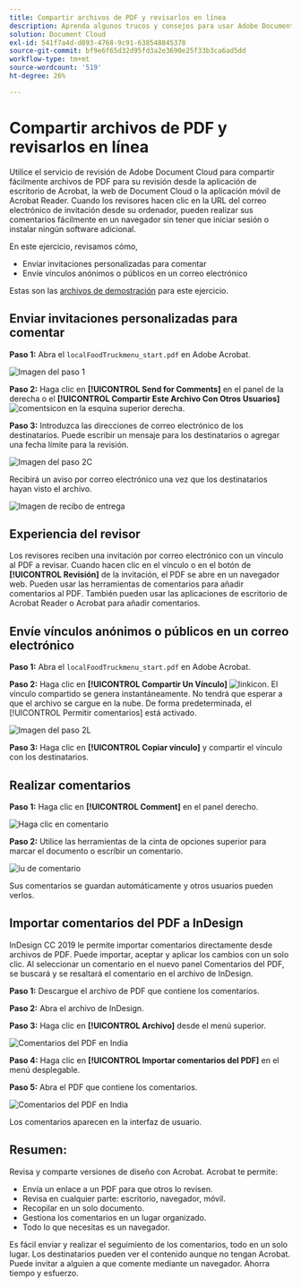 ```yaml
---
title: Compartir archivos de PDF y revisarlos en línea
description: Aprenda algunos trucos y consejos para usar Adobe Document Cloud
solution: Document Cloud
exl-id: 541f7a4d-d893-4768-9c91-638548845378
source-git-commit: bf9e6f65d32d95fd3a2e3690e25f33b3ca6ad5dd
workflow-type: tm+mt
source-wordcount: '519'
ht-degree: 26%

---
```


# Compartir archivos de PDF y revisarlos en línea

Utilice el servicio de revisión de Adobe Document Cloud para compartir fácilmente archivos de PDF para su revisión desde la aplicación de escritorio de Acrobat, la web de Document Cloud o la aplicación móvil de Acrobat Reader. Cuando los revisores hacen clic en la URL del correo electrónico de invitación desde su ordenador, pueden realizar sus comentarios fácilmente en un navegador sin tener que iniciar sesión o instalar ningún software adicional.

En este ejercicio, revisamos cómo,

* Enviar invitaciones personalizadas para comentar
* Envíe vínculos anónimos o públicos en un correo electrónico

Estas son las [archivos de demostración](assets/01_Review.zip) para este ejercicio.

## Enviar invitaciones personalizadas para comentar

**Paso 1:** Abra el `localFoodTruckmenu_start.pdf` en Adobe Acrobat.

![Imagen del paso 1](assets/Step1.png)

**Paso 2:** Haga clic en **[!UICONTROL Send for Comments]** en el panel de la derecha o el **[!UICONTROL Compartir Este Archivo Con Otros Usuarios]** ![comentsicon](assets/sendforcommentsicon.png)  en la esquina superior derecha.

**Paso 3:** Introduzca las direcciones de correo electrónico de los destinatarios. Puede escribir un mensaje para los destinatarios o agregar una fecha límite para la revisión.

![Imagen del paso 2C](assets/Step2C.png)

Recibirá un aviso por correo electrónico una vez que los destinatarios hayan visto el archivo.

![Imagen de recibo de entrega](assets/deliveryReceipt_Track.png)

## Experiencia del revisor

Los revisores reciben una invitación por correo electrónico con un vínculo al PDF a revisar. Cuando hacen clic en el vínculo o en el botón de **[!UICONTROL Revisión]** de la invitación, el PDF se abre en un navegador web. Pueden usar las herramientas de comentarios para añadir comentarios al PDF. También pueden usar las aplicaciones de escritorio de Acrobat Reader o Acrobat para añadir comentarios.

## Envíe vínculos anónimos o públicos en un correo electrónico

**Paso 1:** Abra el `localFoodTruckmenu_start.pdf` en Adobe Acrobat.

**Paso 2:** Haga clic en **[!UICONTROL Compartir Un Vínculo]** ![linkicon](assets/sendlinkicon.png). El vínculo compartido se genera instantáneamente. No tendrá que esperar a que el archivo se cargue en la nube. De forma predeterminada, el [!UICONTROL Permitir comentarios] está activado.

![Imagen del paso 2L](assets/Step2L.png)

**Paso 3:** Haga clic en **[!UICONTROL Copiar vínculo]** y compartir el vínculo con los destinatarios.

## Realizar comentarios

**Paso 1:** Haga clic en **[!UICONTROL Comment]** en el panel derecho.

![Haga clic en comentario](assets/Cselect.jpg)

**Paso 2:** Utilice las herramientas de la cinta de opciones superior para marcar el documento o escribir un comentario.

![iu de comentario](assets/commentsui.png)

Sus comentarios se guardan automáticamente y otros usuarios pueden verlos.

## Importar comentarios del PDF a InDesign

InDesign CC 2019 le permite importar comentarios directamente desde archivos de PDF. Puede importar, aceptar y aplicar los cambios con un solo clic. Al seleccionar un comentario en el nuevo panel Comentarios del PDF, se buscará y se resaltará el comentario en el archivo de InDesign.

**Paso 1:** Descargue el archivo de PDF que contiene los comentarios.

**Paso 2:** Abra el archivo de InDesign.

**Paso 3:** Haga clic en **[!UICONTROL Archivo]** desde el menú superior.

![Comentarios del PDF en India](assets/inddpdf.png)

**Paso 4:** Haga clic en **[!UICONTROL Importar comentarios del PDF]** en el menú desplegable.

**Paso 5:** Abra el PDF que contiene los comentarios.

![Comentarios del PDF en India](assets/inddpdfshown.png)

Los comentarios aparecen en la interfaz de usuario.

## Resumen:

Revisa y comparte versiones de diseño con Acrobat. Acrobat te permite:

* Envía un enlace a un PDF para que otros lo revisen.
* Revisa en cualquier parte: escritorio, navegador, móvil.
* Recopilar en un solo documento.
* Gestiona los comentarios en un lugar organizado.
* Todo lo que necesitas es un navegador.

Es fácil enviar y realizar el seguimiento de los comentarios, todo en un solo lugar. Los destinatarios pueden ver el contenido aunque no tengan Acrobat. Puede invitar a alguien a que comente mediante un navegador. Ahorra tiempo y esfuerzo.
